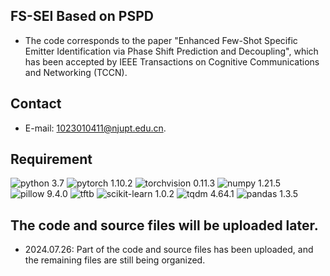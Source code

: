 ## FS-SEI Based on PSPD
* The code corresponds to the paper "Enhanced Few-Shot Specific Emitter Identification via Phase Shift Prediction and Decoupling", which has been accepted by IEEE Transactions on Cognitive Communications and Networking (TCCN).

## Contact
* E-mail: [1023010411@njupt.edu.cn](mailto:1023010411@njupt.edu.cn).

## Requirement
![python 3.7](https://img.shields.io/badge/python-3.7-blue)
![pytorch 1.10.2](https://img.shields.io/badge/pytorch-1.10.2-blue)
![torchvision 0.11.3](https://img.shields.io/badge/torchvision-0.11.3-blue)
![numpy 1.21.5](https://img.shields.io/badge/numpy-1.21.5-blue)
![pillow 9.4.0](https://img.shields.io/badge/pillow-9.4.0-blue)
![tftb](https://img.shields.io/badge/tftb-9.4.0-blue)
![scikit-learn 1.0.2](https://img.shields.io/badge/scikit--learn-1.0.2-blue)
![tqdm 4.64.1](https://img.shields.io/badge/tqdm-4.64.1-blue)
![pandas 1.3.5](https://img.shields.io/badge/pandas-1.3.5-blue)

## The code and source files will be uploaded later.
* 2024.07.26: Part of the code and source files has been uploaded, and the remaining files are still being organized.
